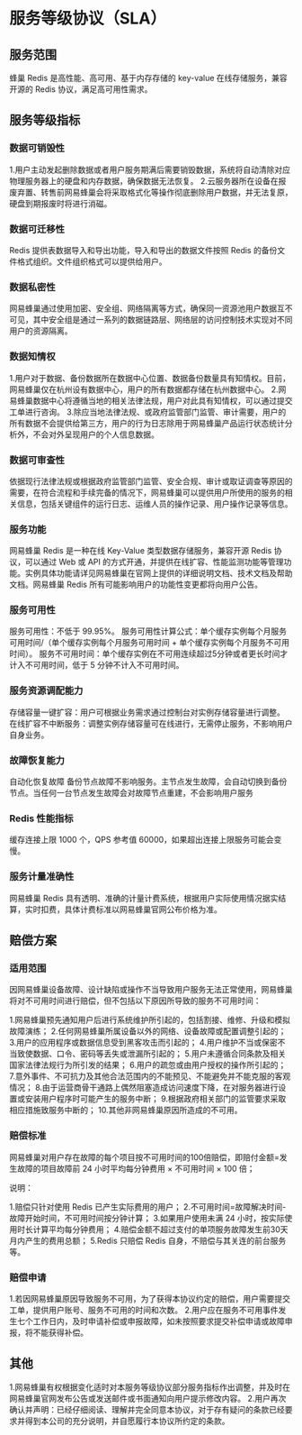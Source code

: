 # 服务等级协议（SLA）

## 服务范围

蜂巢 Redis 是高性能、高可用、基于内存存储的 key-value 在线存储服务，兼容开源的 Redis 协议，满足高可用性需求。	


## 服务等级指标

### 数据可销毁性

1.用户主动发起删除数据或者用户服务期满后需要销毁数据，系统将自动清除对应物理服务器上的硬盘和内存数据，确保数据无法恢复。
2.云服务器所在设备在报废弃置、转售前网易蜂巢会将采取格式化等操作彻底删除用户数据，并无法复原，硬盘到期报废时将进行消磁。

### 数据可迁移性

Redis 提供表数据导入和导出功能，导入和导出的数据文件按照 Redis 的备份文件格式组织。文件组织格式可以提供给用户。


### 数据私密性

网易蜂巢通过使用加密、安全组、网络隔离等方式，确保同一资源池用户数据互不可见，其中安全组是通过一系列的数据链路层、网络层的访问控制技术实现对不同用户的资源隔离。

### 数据知情权

1.用户对于数据、备份数据所在数据中心位置、数据备份数量具有知情权。目前，网易蜂巢仅在杭州设有数据中心，用户的所有数据都存储在杭州数据中心。
2.网易蜂巢数据中心将遵循当地的相关法律法规，用户对此具有知情权，可以通过提交工单进行咨询。
3.除应当地法律法规、或政府监管部门监管、审计需要，用户的所有数据不会提供给第三方，用户的行为日志除用于网易蜂巢产品运行状态统计分析外，不会对外呈现用户的个人信息数据。

### 数据可审查性

依据现行法律法规或根据政府监管部门监管、安全合规、审计或取证调查等原因的需要，在符合流程和手续完备的情况下，网易蜂巢可以提供用户所使用的服务的相关信息，包括关键组件的运行日志、运维人员的操作记录、用户操作记录等信息。

### 服务功能

网易蜂巢 Redis 是一种在线 Key-Value 类型数据存储服务，兼容开源 Redis 协议，可以通过 Web 或 API 的方式开通，并提供在线扩容、性能监测功能等管理功能。实例具体功能请详见网易蜂巢在官网上提供的详细说明文档、技术文档及帮助文档。网易蜂巢 Redis 所有可能影响用户的功能性变更都将向用户公告。

### 服务可用性

服务可用性：不低于 99.95%。 
服务可用性计算公式：单个缓存实例每个月服务可用时间/（单个缓存实例每个月服务可用时间 + 单个缓存实例每个月服务不可用时间）。
服务不可用时间：单个缓存实例在不可用连续超过5分钟或者更长时间才计入不可用时间，低于 5 分钟不计入不可用时间。

### 服务资源调配能力

存储容量一键扩容：用户可根据业务需求通过控制台对实例存储容量进行调整。
在线扩容不中断服务：调整实例存储容量可在线进行，无需停止服务，不影响用户自身业务。

### 故障恢复能力

自动化恢复故障
备份节点故障不影响服务。主节点发生故障，会自动切换到备份节点。当任何一台节点发生故障会对故障节点重建，不会影响用户服务

### Redis 性能指标

缓存连接上限 1000 个，QPS 参考值 60000，如果超出连接上限服务可能会变慢。

### 服务计量准确性

网易蜂巢 Redis 具有透明、准确的计量计费系统，根据用户实际使用情况据实结算，实时扣费，具体计费标准以网易蜂巢官网公布价格为准。

## 赔偿方案

### 适用范围

因网易蜂巢设备故障、设计缺陷或操作不当导致用户服务无法正常使用，网易蜂巢将对不可用时间进行赔偿，但不包括以下原因所导致的服务不可用时间：

1.网易蜂巢预先通知用户后进行系统维护所引起的，包括割接、维修、升级和模拟故障演练；
2.任何网易蜂巢所属设备以外的网络、设备故障或配置调整引起的；
3.用户的应用程序或数据信息受到黑客攻击而引起的；
4.用户维护不当或保密不当致使数据、口令、密码等丢失或泄漏所引起的；
5.用户未遵循合同条款及相关国家法律法规行为所引发的结果；
6.用户的疏忽或由用户授权的操作所引起的；
7.意外事件、不可抗力及其他合法范围内的不能预见、不能避免并不能克服的客观情况；
8.由于运营商骨干通路上偶然阻塞造成访问速度下降，在对服务器进行设置或安装用户程序时可能产生的服务中断；
9.根据政府相关部门的监管要求采取相应措施致服务中断的；
10.其他非网易蜂巢原因所造成的不可用。

### 赔偿标准

网易蜂巢对用户存在故障的每个项目按不可用时间的100倍赔偿，即赔付金额=发生故障的项目故障前 24 小时平均每分钟费用 × 不可用时间 × 100 倍；

说明：

1.赔偿只针对使用 Redis 已产生实际费用的用户；
2.不可用时间=故障解决时间-故障开始时间，不可用时间按分钟计算；
3.如果用户使用未满 24 小时，按实际使用时长计算平均每分钟费用；
4.赔偿金额不超过支付的单项服务故障发生前30天月内产生的费用总额；
5.Redis 只赔偿 Redis 自身，不赔偿与其关连的前台服务等。

### 赔偿申请

1.若因网易蜂巢原因导致服务不可用，为了获得本协议约定的赔偿，用户需要提交工单，提供用户账号、服务不可用的时间和次数。
2.用户应在服务不可用事件发生七个工作日内，及时申请补偿或申报故障，如未按照要求提交补偿申请或故障申报，将不能获得补偿。

## 其他

1.网易蜂巢有权根据变化适时对本服务等级协议部分服务指标作出调整，并及时在网易蜂巢官网发布公告或发送邮件或书面通知向用户提示修改内容。
2.用户再次确认并声明：已经仔细阅读、理解并完全同意本协议，对于存有疑问的条款已经要求并得到本公司的充分说明，并自愿履行本协议所约定的条款。













